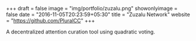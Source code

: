 +++
draft = false
image = "img/portfolio/zuzalu.png"
showonlyimage = false
date = "2016-11-05T20:23:59+05:30"
title = "Zuzalu Network"
website = "https://github.com/PluralCC"
+++

A decentralized attention curation tool using quadratic voting.